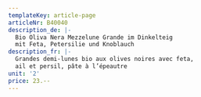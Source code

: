 ```yaml
---
templateKey: article-page
articleNr: B40040
description_de: |-
  Bio Oliva Nera Mezzelune Grande im Dinkelteig
  mit Feta, Petersilie und Knoblauch
description_fr: |-
  Grandes demi-lunes bio aux olives noires avec feta,
  ail et persil, pâte à l’épeautre
unit: '2'
price: 23.--
---
```


